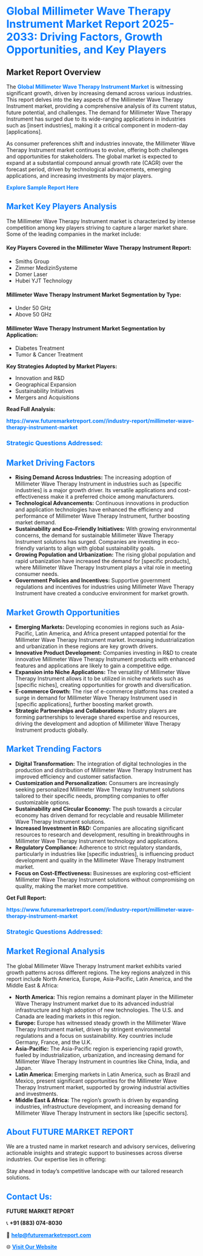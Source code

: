 <h1 style="color: #007BFF;">Global Millimeter Wave Therapy Instrument Market Report 2025-2033: Driving Factors, Growth Opportunities, and Key Players</h1>

<section id="overview">
<h2>Market Report Overview</h2>
<p>The <a href="https://www.futuremarketreport.com//industry-report/millimeter-wave-therapy-instrument-market" style="color: #007BFF; text-decoration: none;"><strong>Global Millimeter Wave Therapy Instrument Market</strong></a> is witnessing significant growth, driven by increasing demand across various industries. This report delves into the key aspects of the Millimeter Wave Therapy Instrument market, providing a comprehensive analysis of its current status, future potential, and challenges. The demand for Millimeter Wave Therapy Instrument has surged due to its wide-ranging applications in industries such as [insert industries], making it a critical component in modern-day [applications].</p>
<p>As consumer preferences shift and industries innovate, the Millimeter Wave Therapy Instrument market continues to evolve, offering both challenges and opportunities for stakeholders. The global market is expected to expand at a substantial compound annual growth rate (CAGR) over the forecast period, driven by technological advancements, emerging applications, and increasing investments by major players.</p>
</section>

<section id="overview">
<p><a href="https://www.futuremarketreport.com//request-sample/reportId=49754" style="color: #007BFF; text-decoration: none;"><strong>Explore Sample Report Here</strong></a></p>
</section>

<section id="key-players">
<h2 style="color: #007BFF;">Market Key Players Analysis</h2>
<p>The Millimeter Wave Therapy Instrument market is characterized by intense competition among key players striving to capture a larger market share. Some of the leading companies in the market include:</p>
<h4>Key Players Covered in the Millimeter Wave Therapy Instrument Report:</h4>
<ul><li>Smiths Group</li><li>Zimmer MedizinSysteme</li><li>Domer Laser</li><li>Hubei YJT Technology</li></ul>
<h4>Millimeter Wave Therapy Instrument Market Segmentation by Type:</h4>
<ul><li>Under 50 GHz</li><li>Above 50 GHz</li></ul>

<h4>Millimeter Wave Therapy Instrument Market Segmentation by Application:</h4>
<ul><li>Diabetes Treatment</li><li>Tumor &amp; Cancer Treatment</li></ul>
<p><strong>Key Strategies Adopted by Market Players:</strong></p>
<ul>
<li>Innovation and R&D</li>
<li>Geographical Expansion</li>
<li>Sustainability Initiatives</li>
<li>Mergers and Acquisitions</li>
</ul>
</section>

<section>
<p><strong>Read Full Analysis: </strong></p><a href="https://www.futuremarketreport.com//industry-report/millimeter-wave-therapy-instrument-market" style="color: #007BFF; text-decoration: none;"><strong>https://www.futuremarketreport.com//industry-report/millimeter-wave-therapy-instrument-market</strong></a>
<h3 style="color: #007BFF;">Strategic Questions Addressed:</h3>
</section>

<section id="driving-factors">
<h2 style="color: #007BFF;">Market Driving Factors</h2>
<ul>
<li><strong>Rising Demand Across Industries:</strong> The increasing adoption of Millimeter Wave Therapy Instrument in industries such as [specific industries] is a major growth driver. Its versatile applications and cost-effectiveness make it a preferred choice among manufacturers.</li>
<li><strong>Technological Advancements:</strong> Continuous innovations in production and application technologies have enhanced the efficiency and performance of Millimeter Wave Therapy Instrument, further boosting market demand.</li>
<li><strong>Sustainability and Eco-Friendly Initiatives:</strong> With growing environmental concerns, the demand for sustainable Millimeter Wave Therapy Instrument solutions has surged. Companies are investing in eco-friendly variants to align with global sustainability goals.</li>
<li><strong>Growing Population and Urbanization:</strong> The rising global population and rapid urbanization have increased the demand for [specific products], where Millimeter Wave Therapy Instrument plays a vital role in meeting consumer needs.</li>
<li><strong>Government Policies and Incentives:</strong> Supportive government regulations and incentives for industries using Millimeter Wave Therapy Instrument have created a conducive environment for market growth.</li>
</ul>
</section>

<section id="growth-opportunities">
<h2 style="color: #007BFF;">Market Growth Opportunities</h2>
<ul>
<li><strong>Emerging Markets:</strong> Developing economies in regions such as Asia-Pacific, Latin America, and Africa present untapped potential for the Millimeter Wave Therapy Instrument market. Increasing industrialization and urbanization in these regions are key growth drivers.</li>
<li><strong>Innovative Product Development:</strong> Companies investing in R&D to create innovative Millimeter Wave Therapy Instrument products with enhanced features and applications are likely to gain a competitive edge.</li>
<li><strong>Expansion into Niche Applications:</strong> The versatility of Millimeter Wave Therapy Instrument allows it to be utilized in niche markets such as [specific niches], creating opportunities for growth and diversification.</li>
<li><strong>E-commerce Growth:</strong> The rise of e-commerce platforms has created a surge in demand for Millimeter Wave Therapy Instrument used in [specific applications], further boosting market growth.</li>
<li><strong>Strategic Partnerships and Collaborations:</strong> Industry players are forming partnerships to leverage shared expertise and resources, driving the development and adoption of Millimeter Wave Therapy Instrument products globally.</li>
</ul>
</section>

<section id="trending-factors">
<h2 style="color: #007BFF;">Market Trending Factors</h2>
<ul>
<li><strong>Digital Transformation:</strong> The integration of digital technologies in the production and distribution of Millimeter Wave Therapy Instrument has improved efficiency and customer satisfaction.</li>
<li><strong>Customization and Personalization:</strong> Consumers are increasingly seeking personalized Millimeter Wave Therapy Instrument solutions tailored to their specific needs, prompting companies to offer customizable options.</li>
<li><strong>Sustainability and Circular Economy:</strong> The push towards a circular economy has driven demand for recyclable and reusable Millimeter Wave Therapy Instrument solutions.</li>
<li><strong>Increased Investment in R&D:</strong> Companies are allocating significant resources to research and development, resulting in breakthroughs in Millimeter Wave Therapy Instrument technology and applications.</li>
<li><strong>Regulatory Compliance:</strong> Adherence to strict regulatory standards, particularly in industries like [specific industries], is influencing product development and quality in the Millimeter Wave Therapy Instrument market.</li>
<li><strong>Focus on Cost-Effectiveness:</strong> Businesses are exploring cost-efficient Millimeter Wave Therapy Instrument solutions without compromising on quality, making the market more competitive.</li>
</ul>
</section>

<section>
<p><strong>Get Full Report: </strong></p><a href="https://www.futuremarketreport.com//industry-report/millimeter-wave-therapy-instrument-market" style="color: #007BFF; text-decoration: none;"><strong>https://www.futuremarketreport.com//industry-report/millimeter-wave-therapy-instrument-market</strong></a>
<h3 style="color: #007BFF;">Strategic Questions Addressed:</h3>
</section>


<section id="regional-analysis">
<h2 style="color: #007BFF;">Market Regional Analysis</h2>
<p>The global Millimeter Wave Therapy Instrument market exhibits varied growth patterns across different regions. The key regions analyzed in this report include North America, Europe, Asia-Pacific, Latin America, and the Middle East & Africa:</p>
<ul>
<li><strong>North America:</strong> This region remains a dominant player in the Millimeter Wave Therapy Instrument market due to its advanced industrial infrastructure and high adoption of new technologies. The U.S. and Canada are leading markets in this region.</li>
<li><strong>Europe:</strong> Europe has witnessed steady growth in the Millimeter Wave Therapy Instrument market, driven by stringent environmental regulations and a focus on sustainability. Key countries include Germany, France, and the U.K.</li>
<li><strong>Asia-Pacific:</strong> The Asia-Pacific region is experiencing rapid growth, fueled by industrialization, urbanization, and increasing demand for Millimeter Wave Therapy Instrument in countries like China, India, and Japan.</li>
<li><strong>Latin America:</strong> Emerging markets in Latin America, such as Brazil and Mexico, present significant opportunities for the Millimeter Wave Therapy Instrument market, supported by growing industrial activities and investments.</li>
<li><strong>Middle East & Africa:</strong> The region’s growth is driven by expanding industries, infrastructure development, and increasing demand for Millimeter Wave Therapy Instrument in sectors like [specific sectors].</li>
</ul>
</section>

<footer>
<h2 style="color: #007BFF;">About FUTURE MARKET REPORT</h2>
<p>We are a trusted name in market research and advisory services, delivering actionable insights and strategic support to businesses across diverse industries. Our expertise lies in offering:</p>

<p>Stay ahead in today’s competitive landscape with our tailored research solutions.</p>

<h2 style="color: #007BFF;">Contact Us:</h2>
<p><strong>FUTURE MARKET REPORT</strong></p>
<p>📞 <strong>+91 (883) 074-8030</strong></p>
<p>📧 <strong><a href="mailto:help@futuremarketreport.com" style="color: #007BFF;">help@futuremarketreport.com</a></strong></p>
<p>🌐 <strong><a href="https://www.futuremarketreport.com/" style="color: #007BFF;">Visit Our Website</a></strong></p>
</footer>